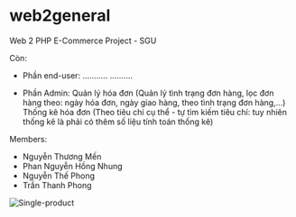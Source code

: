 # web2general
 Web 2 PHP E-Commerce Project - SGU

Còn: 
- Phần end-user:
...........
..........

- Phần Admin:
 Quản lý hóa đơn (Quản lý tình trạng đơn hàng, lọc đơn hàng theo: ngày hóa đơn, ngày giao hàng, theo tình trạng đơn hàng,...)
 Thống kê hóa đơn (Theo tiêu chí cụ thể - tự tìm kiếm tiêu chí: tuy nhiên thống kê là phải có thêm số liệu tính toán thống kê) 

Members:
- Nguyễn Thương Mến
- Phan Nguyễn Hồng Nhung
- Nguyễn Thế Phong
- Trần Thanh Phong


![Single-product](https://i.imgur.com/gBYgKFz.png)
